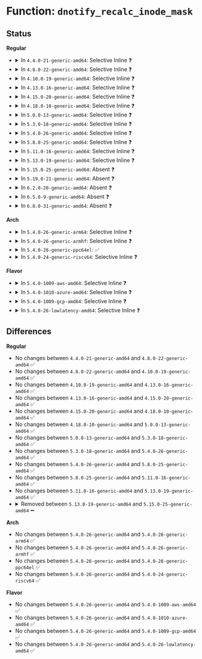 # Function: <code>dnotify_recalc_inode_mask</code>

## Status
<b>Regular</b>
<ul>
<li>
<details>
<summary>In <code>4.4.0-21-generic-amd64</code>: Selective Inline ❓</summary>

```c
void dnotify_recalc_inode_mask(struct fsnotify_mark * fsn_mark)
```

```json
{
  "name": "dnotify_recalc_inode_mask",
  "collision_type": "Unique Static",
  "inline_type": "Selective",
  "funcs": [
    {
      "addr": 18446744071581274512,
      "name": "dnotify_recalc_inode_mask",
      "external": false,
      "loc": "fs/notify/dnotify/dnotify.c:53",
      "file": "fs/notify/dnotify/dnotify.c",
      "inline": "not declared, inlined",
      "caller_inline": [],
      "caller_func": [
        "fs/notify/dnotify/dnotify.c:dnotify_handle_event",
        "fs/notify/dnotify/dnotify.c:dnotify_flush",
        "fs/notify/dnotify/dnotify.c:fcntl_dirnotify"
      ]
    }
  ],
  "symbols": [
    {
      "addr": 18446744071581274512,
      "name": "dnotify_recalc_inode_mask",
      "section": ".text",
      "bind": "STB_LOCAL",
      "size": 92
    }
  ]
}
```
</details>
</li>
<li>
<details>
<summary>In <code>4.8.0-22-generic-amd64</code>: Selective Inline ❓</summary>

```c
void dnotify_recalc_inode_mask(struct fsnotify_mark * fsn_mark)
```

```json
{
  "name": "dnotify_recalc_inode_mask",
  "collision_type": "Unique Static",
  "inline_type": "Selective",
  "funcs": [
    {
      "addr": 18446744071581440400,
      "name": "dnotify_recalc_inode_mask",
      "external": false,
      "loc": "fs/notify/dnotify/dnotify.c:53",
      "file": "fs/notify/dnotify/dnotify.c",
      "inline": "not declared, inlined",
      "caller_inline": [],
      "caller_func": [
        "fs/notify/dnotify/dnotify.c:fcntl_dirnotify",
        "fs/notify/dnotify/dnotify.c:dnotify_flush",
        "fs/notify/dnotify/dnotify.c:dnotify_handle_event"
      ]
    }
  ],
  "symbols": [
    {
      "addr": 18446744071581440400,
      "name": "dnotify_recalc_inode_mask",
      "section": ".text",
      "bind": "STB_LOCAL",
      "size": 92
    }
  ]
}
```
</details>
</li>
<li>
<details>
<summary>In <code>4.10.0-19-generic-amd64</code>: Selective Inline ❓</summary>

```c
void dnotify_recalc_inode_mask(struct fsnotify_mark * fsn_mark)
```

```json
{
  "name": "dnotify_recalc_inode_mask",
  "collision_type": "Unique Static",
  "inline_type": "Selective",
  "funcs": [
    {
      "addr": 18446744071581521216,
      "name": "dnotify_recalc_inode_mask",
      "external": false,
      "loc": "fs/notify/dnotify/dnotify.c:53",
      "file": "fs/notify/dnotify/dnotify.c",
      "inline": "not declared, inlined",
      "caller_inline": [],
      "caller_func": [
        "fs/notify/dnotify/dnotify.c:fcntl_dirnotify",
        "fs/notify/dnotify/dnotify.c:dnotify_flush",
        "fs/notify/dnotify/dnotify.c:dnotify_handle_event"
      ]
    }
  ],
  "symbols": [
    {
      "addr": 18446744071581521216,
      "name": "dnotify_recalc_inode_mask",
      "section": ".text",
      "bind": "STB_LOCAL",
      "size": 92
    }
  ]
}
```
</details>
</li>
<li>
<details>
<summary>In <code>4.13.0-16-generic-amd64</code>: Selective Inline ❓</summary>

```c
void dnotify_recalc_inode_mask(struct fsnotify_mark * fsn_mark)
```

```json
{
  "name": "dnotify_recalc_inode_mask",
  "collision_type": "Unique Static",
  "inline_type": "Selective",
  "funcs": [
    {
      "addr": 18446744071581574240,
      "name": "dnotify_recalc_inode_mask",
      "external": false,
      "loc": "fs/notify/dnotify/dnotify.c:53",
      "file": "fs/notify/dnotify/dnotify.c",
      "inline": "not declared, inlined",
      "caller_inline": [],
      "caller_func": [
        "fs/notify/dnotify/dnotify.c:fcntl_dirnotify",
        "fs/notify/dnotify/dnotify.c:dnotify_flush",
        "fs/notify/dnotify/dnotify.c:dnotify_handle_event"
      ]
    }
  ],
  "symbols": [
    {
      "addr": 18446744071581574240,
      "name": "dnotify_recalc_inode_mask",
      "section": ".text",
      "bind": "STB_LOCAL",
      "size": 67
    }
  ]
}
```
</details>
</li>
<li>
<details>
<summary>In <code>4.15.0-20-generic-amd64</code>: Selective Inline ❓</summary>

```c
void dnotify_recalc_inode_mask(struct fsnotify_mark * fsn_mark)
```

```json
{
  "name": "dnotify_recalc_inode_mask",
  "collision_type": "Unique Static",
  "inline_type": "Selective",
  "funcs": [
    {
      "addr": 18446744071581718592,
      "name": "dnotify_recalc_inode_mask",
      "external": false,
      "loc": "fs/notify/dnotify/dnotify.c:53",
      "file": "fs/notify/dnotify/dnotify.c",
      "inline": "not declared, inlined",
      "caller_inline": [],
      "caller_func": [
        "fs/notify/dnotify/dnotify.c:fcntl_dirnotify",
        "fs/notify/dnotify/dnotify.c:dnotify_flush",
        "fs/notify/dnotify/dnotify.c:dnotify_handle_event"
      ]
    }
  ],
  "symbols": [
    {
      "addr": 18446744071581718592,
      "name": "dnotify_recalc_inode_mask",
      "section": ".text",
      "bind": "STB_LOCAL",
      "size": 65
    }
  ]
}
```
</details>
</li>
<li>
<details>
<summary>In <code>4.18.0-10-generic-amd64</code>: Selective Inline ❓</summary>

```c
void dnotify_recalc_inode_mask(struct fsnotify_mark * fsn_mark)
```

```json
{
  "name": "dnotify_recalc_inode_mask",
  "collision_type": "Unique Static",
  "inline_type": "Selective",
  "funcs": [
    {
      "addr": 18446744071581885632,
      "name": "dnotify_recalc_inode_mask",
      "external": false,
      "loc": "fs/notify/dnotify/dnotify.c:53",
      "file": "fs/notify/dnotify/dnotify.c",
      "inline": "not declared, inlined",
      "caller_inline": [],
      "caller_func": [
        "fs/notify/dnotify/dnotify.c:fcntl_dirnotify",
        "fs/notify/dnotify/dnotify.c:dnotify_flush",
        "fs/notify/dnotify/dnotify.c:dnotify_handle_event"
      ]
    }
  ],
  "symbols": [
    {
      "addr": 18446744071581885632,
      "name": "dnotify_recalc_inode_mask",
      "section": ".text",
      "bind": "STB_LOCAL",
      "size": 65
    }
  ]
}
```
</details>
</li>
<li>
<details>
<summary>In <code>5.0.0-13-generic-amd64</code>: Selective Inline ❓</summary>

```c
void dnotify_recalc_inode_mask(struct fsnotify_mark * fsn_mark)
```

```json
{
  "name": "dnotify_recalc_inode_mask",
  "collision_type": "Unique Static",
  "inline_type": "Selective",
  "funcs": [
    {
      "addr": 18446744071581970560,
      "name": "dnotify_recalc_inode_mask",
      "external": false,
      "loc": "fs/notify/dnotify/dnotify.c:54",
      "file": "fs/notify/dnotify/dnotify.c",
      "inline": "not declared, inlined",
      "caller_inline": [],
      "caller_func": [
        "fs/notify/dnotify/dnotify.c:fcntl_dirnotify",
        "fs/notify/dnotify/dnotify.c:dnotify_flush",
        "fs/notify/dnotify/dnotify.c:dnotify_handle_event"
      ]
    }
  ],
  "symbols": [
    {
      "addr": 18446744071581970560,
      "name": "dnotify_recalc_inode_mask",
      "section": ".text",
      "bind": "STB_LOCAL",
      "size": 65
    }
  ]
}
```
</details>
</li>
<li>
<details>
<summary>In <code>5.3.0-18-generic-amd64</code>: Selective Inline ❓</summary>

```c
void dnotify_recalc_inode_mask(struct fsnotify_mark * fsn_mark)
```

```json
{
  "name": "dnotify_recalc_inode_mask",
  "collision_type": "Unique Static",
  "inline_type": "Selective",
  "funcs": [
    {
      "addr": 18446744071582103888,
      "name": "dnotify_recalc_inode_mask",
      "external": false,
      "loc": "fs/notify/dnotify/dnotify.c:45",
      "file": "fs/notify/dnotify/dnotify.c",
      "inline": "not declared, inlined",
      "caller_inline": [],
      "caller_func": [
        "fs/notify/dnotify/dnotify.c:fcntl_dirnotify",
        "fs/notify/dnotify/dnotify.c:dnotify_flush",
        "fs/notify/dnotify/dnotify.c:dnotify_handle_event"
      ]
    }
  ],
  "symbols": [
    {
      "addr": 18446744071582103888,
      "name": "dnotify_recalc_inode_mask",
      "section": ".text",
      "bind": "STB_LOCAL",
      "size": 66
    }
  ]
}
```
</details>
</li>
<li>
<details>
<summary>In <code>5.4.0-26-generic-amd64</code>: Selective Inline ❓</summary>

```c
void dnotify_recalc_inode_mask(struct fsnotify_mark * fsn_mark)
```

```json
{
  "name": "dnotify_recalc_inode_mask",
  "collision_type": "Unique Static",
  "inline_type": "Selective",
  "funcs": [
    {
      "addr": 18446744071582181136,
      "name": "dnotify_recalc_inode_mask",
      "external": false,
      "loc": "fs/notify/dnotify/dnotify.c:46",
      "file": "fs/notify/dnotify/dnotify.c",
      "inline": "not declared, inlined",
      "caller_inline": [],
      "caller_func": [
        "fs/notify/dnotify/dnotify.c:fcntl_dirnotify",
        "fs/notify/dnotify/dnotify.c:dnotify_flush",
        "fs/notify/dnotify/dnotify.c:dnotify_handle_event"
      ]
    }
  ],
  "symbols": [
    {
      "addr": 18446744071582181136,
      "name": "dnotify_recalc_inode_mask",
      "section": ".text",
      "bind": "STB_LOCAL",
      "size": 66
    }
  ]
}
```
</details>
</li>
<li>
<details>
<summary>In <code>5.8.0-25-generic-amd64</code>: Selective Inline ❓</summary>

```c
void dnotify_recalc_inode_mask(struct fsnotify_mark * fsn_mark)
```

```json
{
  "name": "dnotify_recalc_inode_mask",
  "collision_type": "Unique Static",
  "inline_type": "Selective",
  "funcs": [
    {
      "addr": 18446744071582418416,
      "name": "dnotify_recalc_inode_mask",
      "external": false,
      "loc": "fs/notify/dnotify/dnotify.c:46",
      "file": "fs/notify/dnotify/dnotify.c",
      "inline": "not declared, inlined",
      "caller_inline": [],
      "caller_func": [
        "fs/notify/dnotify/dnotify.c:fcntl_dirnotify",
        "fs/notify/dnotify/dnotify.c:dnotify_flush",
        "fs/notify/dnotify/dnotify.c:dnotify_handle_event"
      ]
    }
  ],
  "symbols": [
    {
      "addr": 18446744071582418416,
      "name": "dnotify_recalc_inode_mask",
      "section": ".text",
      "bind": "STB_LOCAL",
      "size": 66
    }
  ]
}
```
</details>
</li>
<li>
<details>
<summary>In <code>5.11.0-16-generic-amd64</code>: Selective Inline ❓</summary>

```c
void dnotify_recalc_inode_mask(struct fsnotify_mark * fsn_mark)
```

```json
{
  "name": "dnotify_recalc_inode_mask",
  "collision_type": "Unique Static",
  "inline_type": "Selective",
  "funcs": [
    {
      "addr": 18446744071582472480,
      "name": "dnotify_recalc_inode_mask",
      "external": false,
      "loc": "fs/notify/dnotify/dnotify.c:46",
      "file": "fs/notify/dnotify/dnotify.c",
      "inline": "not declared, inlined",
      "caller_inline": [],
      "caller_func": [
        "fs/notify/dnotify/dnotify.c:fcntl_dirnotify",
        "fs/notify/dnotify/dnotify.c:dnotify_flush",
        "fs/notify/dnotify/dnotify.c:dnotify_handle_event"
      ]
    }
  ],
  "symbols": [
    {
      "addr": 18446744071582472480,
      "name": "dnotify_recalc_inode_mask",
      "section": ".text",
      "bind": "STB_LOCAL",
      "size": 66
    }
  ]
}
```
</details>
</li>
<li>
<details>
<summary>In <code>5.13.0-19-generic-amd64</code>: Selective Inline ❓</summary>

```c
void dnotify_recalc_inode_mask(struct fsnotify_mark * fsn_mark)
```

```json
{
  "name": "dnotify_recalc_inode_mask",
  "collision_type": "Unique Static",
  "inline_type": "Selective",
  "funcs": [
    {
      "addr": 18446744071582499520,
      "name": "dnotify_recalc_inode_mask",
      "external": false,
      "loc": "fs/notify/dnotify/dnotify.c:46",
      "file": "fs/notify/dnotify/dnotify.c",
      "inline": "not declared, inlined",
      "caller_inline": [],
      "caller_func": [
        "fs/notify/dnotify/dnotify.c:fcntl_dirnotify",
        "fs/notify/dnotify/dnotify.c:dnotify_flush",
        "fs/notify/dnotify/dnotify.c:dnotify_handle_event"
      ]
    }
  ],
  "symbols": [
    {
      "addr": 18446744071582499520,
      "name": "dnotify_recalc_inode_mask",
      "section": ".text",
      "bind": "STB_LOCAL",
      "size": 66
    }
  ]
}
```
</details>
</li>
<li>
<details>
<summary>In <code>5.15.0-25-generic-amd64</code>: Absent ❓</summary>

```json
{
  "name": "dnotify_recalc_inode_mask",
  "collision_type": "Unique Static",
  "inline_type": "Full",
  "funcs": [
    {
      "addr": 18446744071582815963,
      "name": "dnotify_recalc_inode_mask",
      "external": false,
      "loc": "fs/notify/dnotify/dnotify.c:46",
      "file": "fs/notify/dnotify/dnotify.c",
      "inline": "not declared, inlined",
      "caller_inline": [
        "fs/notify/dnotify/dnotify.c:fcntl_dirnotify",
        "fs/notify/dnotify/dnotify.c:dnotify_flush",
        "fs/notify/dnotify/dnotify.c:dnotify_handle_event"
      ],
      "caller_func": []
    }
  ],
  "symbols": []
}
```
</details>
</li>
<li>
<details>
<summary>In <code>5.19.0-21-generic-amd64</code>: Absent ❓</summary>

```json
{
  "name": "dnotify_recalc_inode_mask",
  "collision_type": "Unique Static",
  "inline_type": "Full",
  "funcs": [
    {
      "addr": 18446744071583371480,
      "name": "dnotify_recalc_inode_mask",
      "external": false,
      "loc": "fs/notify/dnotify/dnotify.c:64",
      "file": "fs/notify/dnotify/dnotify.c",
      "inline": "not declared, inlined",
      "caller_inline": [
        "fs/notify/dnotify/dnotify.c:fcntl_dirnotify",
        "fs/notify/dnotify/dnotify.c:dnotify_flush",
        "fs/notify/dnotify/dnotify.c:dnotify_handle_event"
      ],
      "caller_func": []
    }
  ],
  "symbols": []
}
```
</details>
</li>
<li>
<details>
<summary>In <code>6.2.0-20-generic-amd64</code>: Absent ❓</summary>

```json
{
  "name": "dnotify_recalc_inode_mask",
  "collision_type": "Unique Static",
  "inline_type": "Full",
  "funcs": [
    {
      "addr": 18446744071583955784,
      "name": "dnotify_recalc_inode_mask",
      "external": false,
      "loc": "fs/notify/dnotify/dnotify.c:64",
      "file": "fs/notify/dnotify/dnotify.c",
      "inline": "not declared, inlined",
      "caller_inline": [
        "fs/notify/dnotify/dnotify.c:fcntl_dirnotify",
        "fs/notify/dnotify/dnotify.c:dnotify_flush",
        "fs/notify/dnotify/dnotify.c:dnotify_handle_event"
      ],
      "caller_func": []
    }
  ],
  "symbols": []
}
```
</details>
</li>
<li>
<details>
<summary>In <code>6.5.0-9-generic-amd64</code>: Absent ❓</summary>

```json
{
  "name": "dnotify_recalc_inode_mask",
  "collision_type": "Unique Static",
  "inline_type": "Full",
  "funcs": [
    {
      "addr": 18446744071584179148,
      "name": "dnotify_recalc_inode_mask",
      "external": false,
      "loc": "fs/notify/dnotify/dnotify.c:64",
      "file": "fs/notify/dnotify/dnotify.c",
      "inline": "not declared, inlined",
      "caller_inline": [
        "fs/notify/dnotify/dnotify.c:fcntl_dirnotify",
        "fs/notify/dnotify/dnotify.c:dnotify_flush",
        "fs/notify/dnotify/dnotify.c:dnotify_handle_event"
      ],
      "caller_func": []
    }
  ],
  "symbols": []
}
```
</details>
</li>
<li>
<details>
<summary>In <code>6.8.0-31-generic-amd64</code>: Absent ❓</summary>

```json
{
  "name": "dnotify_recalc_inode_mask",
  "collision_type": "Unique Static",
  "inline_type": "Full",
  "funcs": [
    {
      "addr": 18446744071584393098,
      "name": "dnotify_recalc_inode_mask",
      "external": false,
      "loc": "fs/notify/dnotify/dnotify.c:63",
      "file": "fs/notify/dnotify/dnotify.c",
      "inline": "not declared, inlined",
      "caller_inline": [
        "fs/notify/dnotify/dnotify.c:fcntl_dirnotify",
        "fs/notify/dnotify/dnotify.c:dnotify_flush",
        "fs/notify/dnotify/dnotify.c:dnotify_handle_event"
      ],
      "caller_func": []
    }
  ],
  "symbols": []
}
```
</details>
</li>
</ul>
<b>Arch</b>
<ul>
<li>
<details>
<summary>In <code>5.4.0-26-generic-arm64</code>: Selective Inline ❓</summary>

```c
void dnotify_recalc_inode_mask(struct fsnotify_mark * fsn_mark)
```

```json
{
  "name": "dnotify_recalc_inode_mask",
  "collision_type": "Unique Static",
  "inline_type": "Selective",
  "funcs": [
    {
      "addr": 18446603336493740136,
      "name": "dnotify_recalc_inode_mask",
      "external": false,
      "loc": "fs/notify/dnotify/dnotify.c:46",
      "file": "fs/notify/dnotify/dnotify.c",
      "inline": "not declared, inlined",
      "caller_inline": [],
      "caller_func": [
        "fs/notify/dnotify/dnotify.c:fcntl_dirnotify",
        "fs/notify/dnotify/dnotify.c:dnotify_flush",
        "fs/notify/dnotify/dnotify.c:dnotify_handle_event"
      ]
    }
  ],
  "symbols": [
    {
      "addr": 18446603336493740136,
      "name": "dnotify_recalc_inode_mask",
      "section": ".text",
      "bind": "STB_LOCAL",
      "size": 108
    }
  ]
}
```
</details>
</li>
<li>
<details>
<summary>In <code>5.4.0-26-generic-armhf</code>: Selective Inline ❓</summary>

```c
void dnotify_recalc_inode_mask(struct fsnotify_mark * fsn_mark)
```

```json
{
  "name": "dnotify_recalc_inode_mask",
  "collision_type": "Unique Static",
  "inline_type": "Selective",
  "funcs": [
    {
      "addr": 3227263292,
      "name": "dnotify_recalc_inode_mask",
      "external": false,
      "loc": "fs/notify/dnotify/dnotify.c:46",
      "file": "fs/notify/dnotify/dnotify.c",
      "inline": "not declared, inlined",
      "caller_inline": [],
      "caller_func": [
        "fs/notify/dnotify/dnotify.c:fcntl_dirnotify",
        "fs/notify/dnotify/dnotify.c:dnotify_flush",
        "fs/notify/dnotify/dnotify.c:dnotify_handle_event"
      ]
    }
  ],
  "symbols": [
    {
      "addr": 3227263292,
      "name": "dnotify_recalc_inode_mask",
      "section": ".text",
      "bind": "STB_LOCAL",
      "size": 116
    }
  ]
}
```
</details>
</li>
<li>
<details>
<summary>In <code>5.4.0-26-generic-ppc64el</code>: ✅</summary>

```c
void dnotify_recalc_inode_mask(struct fsnotify_mark * fsn_mark)
```

```json
{
  "name": "dnotify_recalc_inode_mask",
  "collision_type": "Unique Static",
  "inline_type": "No",
  "funcs": [
    {
      "addr": 13835058055287349936,
      "name": "dnotify_recalc_inode_mask",
      "external": false,
      "loc": "fs/notify/dnotify/dnotify.c:46",
      "file": "fs/notify/dnotify/dnotify.c",
      "inline": "seen, unknown",
      "caller_inline": [],
      "caller_func": [
        "fs/notify/dnotify/dnotify.c:fcntl_dirnotify",
        "fs/notify/dnotify/dnotify.c:dnotify_flush",
        "fs/notify/dnotify/dnotify.c:dnotify_handle_event"
      ]
    }
  ],
  "symbols": [
    {
      "addr": 13835058055287349936,
      "name": "dnotify_recalc_inode_mask",
      "section": ".text",
      "bind": "STB_LOCAL",
      "size": 148
    }
  ]
}
```
</details>
</li>
<li>
<details>
<summary>In <code>5.4.0-24-generic-riscv64</code>: Selective Inline ❓</summary>

```c
void dnotify_recalc_inode_mask(struct fsnotify_mark * fsn_mark)
```

```json
{
  "name": "dnotify_recalc_inode_mask",
  "collision_type": "Unique Static",
  "inline_type": "Selective",
  "funcs": [
    {
      "addr": 18446743936273347810,
      "name": "dnotify_recalc_inode_mask",
      "external": false,
      "loc": "fs/notify/dnotify/dnotify.c:46",
      "file": "fs/notify/dnotify/dnotify.c",
      "inline": "not declared, inlined",
      "caller_inline": [],
      "caller_func": [
        "fs/notify/dnotify/dnotify.c:fcntl_dirnotify",
        "fs/notify/dnotify/dnotify.c:dnotify_flush",
        "fs/notify/dnotify/dnotify.c:dnotify_handle_event"
      ]
    }
  ],
  "symbols": [
    {
      "addr": 18446743936273347810,
      "name": "dnotify_recalc_inode_mask",
      "section": ".text",
      "bind": "STB_LOCAL",
      "size": 82
    }
  ]
}
```
</details>
</li>
</ul>
<b>Flavor</b>
<ul>
<li>
<details>
<summary>In <code>5.4.0-1009-aws-amd64</code>: Selective Inline ❓</summary>

```c
void dnotify_recalc_inode_mask(struct fsnotify_mark * fsn_mark)
```

```json
{
  "name": "dnotify_recalc_inode_mask",
  "collision_type": "Unique Static",
  "inline_type": "Selective",
  "funcs": [
    {
      "addr": 18446744071582149872,
      "name": "dnotify_recalc_inode_mask",
      "external": false,
      "loc": "fs/notify/dnotify/dnotify.c:46",
      "file": "fs/notify/dnotify/dnotify.c",
      "inline": "not declared, inlined",
      "caller_inline": [],
      "caller_func": [
        "fs/notify/dnotify/dnotify.c:fcntl_dirnotify",
        "fs/notify/dnotify/dnotify.c:dnotify_flush",
        "fs/notify/dnotify/dnotify.c:dnotify_handle_event"
      ]
    }
  ],
  "symbols": [
    {
      "addr": 18446744071582149872,
      "name": "dnotify_recalc_inode_mask",
      "section": ".text",
      "bind": "STB_LOCAL",
      "size": 66
    }
  ]
}
```
</details>
</li>
<li>
<details>
<summary>In <code>5.4.0-1010-azure-amd64</code>: Selective Inline ❓</summary>

```c
void dnotify_recalc_inode_mask(struct fsnotify_mark * fsn_mark)
```

```json
{
  "name": "dnotify_recalc_inode_mask",
  "collision_type": "Unique Static",
  "inline_type": "Selective",
  "funcs": [
    {
      "addr": 18446744071582087312,
      "name": "dnotify_recalc_inode_mask",
      "external": false,
      "loc": "fs/notify/dnotify/dnotify.c:46",
      "file": "fs/notify/dnotify/dnotify.c",
      "inline": "not declared, inlined",
      "caller_inline": [],
      "caller_func": [
        "fs/notify/dnotify/dnotify.c:fcntl_dirnotify",
        "fs/notify/dnotify/dnotify.c:dnotify_flush",
        "fs/notify/dnotify/dnotify.c:dnotify_handle_event"
      ]
    }
  ],
  "symbols": [
    {
      "addr": 18446744071582087312,
      "name": "dnotify_recalc_inode_mask",
      "section": ".text",
      "bind": "STB_LOCAL",
      "size": 66
    }
  ]
}
```
</details>
</li>
<li>
<details>
<summary>In <code>5.4.0-1009-gcp-amd64</code>: Selective Inline ❓</summary>

```c
void dnotify_recalc_inode_mask(struct fsnotify_mark * fsn_mark)
```

```json
{
  "name": "dnotify_recalc_inode_mask",
  "collision_type": "Unique Static",
  "inline_type": "Selective",
  "funcs": [
    {
      "addr": 18446744071582140352,
      "name": "dnotify_recalc_inode_mask",
      "external": false,
      "loc": "fs/notify/dnotify/dnotify.c:46",
      "file": "fs/notify/dnotify/dnotify.c",
      "inline": "not declared, inlined",
      "caller_inline": [],
      "caller_func": [
        "fs/notify/dnotify/dnotify.c:fcntl_dirnotify",
        "fs/notify/dnotify/dnotify.c:dnotify_flush",
        "fs/notify/dnotify/dnotify.c:dnotify_handle_event"
      ]
    }
  ],
  "symbols": [
    {
      "addr": 18446744071582140352,
      "name": "dnotify_recalc_inode_mask",
      "section": ".text",
      "bind": "STB_LOCAL",
      "size": 66
    }
  ]
}
```
</details>
</li>
<li>
<details>
<summary>In <code>5.4.0-26-lowlatency-amd64</code>: Selective Inline ❓</summary>

```c
void dnotify_recalc_inode_mask(struct fsnotify_mark * fsn_mark)
```

```json
{
  "name": "dnotify_recalc_inode_mask",
  "collision_type": "Unique Static",
  "inline_type": "Selective",
  "funcs": [
    {
      "addr": 18446744071582213440,
      "name": "dnotify_recalc_inode_mask",
      "external": false,
      "loc": "fs/notify/dnotify/dnotify.c:46",
      "file": "fs/notify/dnotify/dnotify.c",
      "inline": "not declared, inlined",
      "caller_inline": [],
      "caller_func": [
        "fs/notify/dnotify/dnotify.c:fcntl_dirnotify",
        "fs/notify/dnotify/dnotify.c:fcntl_dirnotify",
        "fs/notify/dnotify/dnotify.c:dnotify_flush",
        "fs/notify/dnotify/dnotify.c:dnotify_handle_event"
      ]
    }
  ],
  "symbols": [
    {
      "addr": 18446744071582213440,
      "name": "dnotify_recalc_inode_mask",
      "section": ".text",
      "bind": "STB_LOCAL",
      "size": 66
    }
  ]
}
```
</details>
</li>
</ul>

## Differences
<b>Regular</b>
<ul>
<li>
No changes between <code>4.4.0-21-generic-amd64</code> and <code>4.8.0-22-generic-amd64</code> ✅
</li>
<li>
No changes between <code>4.8.0-22-generic-amd64</code> and <code>4.10.0-19-generic-amd64</code> ✅
</li>
<li>
No changes between <code>4.10.0-19-generic-amd64</code> and <code>4.13.0-16-generic-amd64</code> ✅
</li>
<li>
No changes between <code>4.13.0-16-generic-amd64</code> and <code>4.15.0-20-generic-amd64</code> ✅
</li>
<li>
No changes between <code>4.15.0-20-generic-amd64</code> and <code>4.18.0-10-generic-amd64</code> ✅
</li>
<li>
No changes between <code>4.18.0-10-generic-amd64</code> and <code>5.0.0-13-generic-amd64</code> ✅
</li>
<li>
No changes between <code>5.0.0-13-generic-amd64</code> and <code>5.3.0-18-generic-amd64</code> ✅
</li>
<li>
No changes between <code>5.3.0-18-generic-amd64</code> and <code>5.4.0-26-generic-amd64</code> ✅
</li>
<li>
No changes between <code>5.4.0-26-generic-amd64</code> and <code>5.8.0-25-generic-amd64</code> ✅
</li>
<li>
No changes between <code>5.8.0-25-generic-amd64</code> and <code>5.11.0-16-generic-amd64</code> ✅
</li>
<li>
No changes between <code>5.11.0-16-generic-amd64</code> and <code>5.13.0-19-generic-amd64</code> ✅
</li>
<li>
<details>
<summary>Removed between <code>5.13.0-19-generic-amd64</code> and <code>5.15.0-25-generic-amd64</code> ➖</summary>

```c
void dnotify_recalc_inode_mask(struct fsnotify_mark * fsn_mark)
```
</details>
</li>
</ul>
<b>Arch</b>
<ul>
<li>
No changes between <code>5.4.0-26-generic-amd64</code> and <code>5.4.0-26-generic-arm64</code> ✅
</li>
<li>
No changes between <code>5.4.0-26-generic-amd64</code> and <code>5.4.0-26-generic-armhf</code> ✅
</li>
<li>
No changes between <code>5.4.0-26-generic-amd64</code> and <code>5.4.0-26-generic-ppc64el</code> ✅
</li>
<li>
No changes between <code>5.4.0-26-generic-amd64</code> and <code>5.4.0-24-generic-riscv64</code> ✅
</li>
</ul>
<b>Flavor</b>
<ul>
<li>
No changes between <code>5.4.0-26-generic-amd64</code> and <code>5.4.0-1009-aws-amd64</code> ✅
</li>
<li>
No changes between <code>5.4.0-26-generic-amd64</code> and <code>5.4.0-1010-azure-amd64</code> ✅
</li>
<li>
No changes between <code>5.4.0-26-generic-amd64</code> and <code>5.4.0-1009-gcp-amd64</code> ✅
</li>
<li>
No changes between <code>5.4.0-26-generic-amd64</code> and <code>5.4.0-26-lowlatency-amd64</code> ✅
</li>
</ul>
